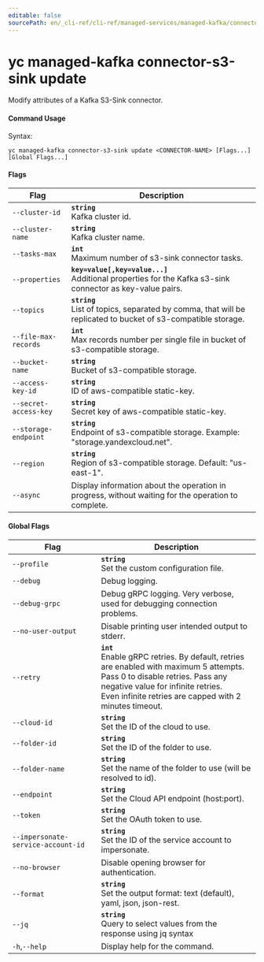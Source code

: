 ```yaml
---
editable: false
sourcePath: en/_cli-ref/cli-ref/managed-services/managed-kafka/connector-s3-sink/update.md
---
```


# yc managed-kafka connector-s3-sink update

Modify attributes of a Kafka S3-Sink connector.

#### Command Usage

Syntax: 

`yc managed-kafka connector-s3-sink update <CONNECTOR-NAME> [Flags...] [Global Flags...]`

#### Flags

| Flag | Description |
|----|----|
|`--cluster-id`|<b>`string`</b><br/>Kafka cluster id.|
|`--cluster-name`|<b>`string`</b><br/>Kafka cluster name.|
|`--tasks-max`|<b>`int`</b><br/>Maximum number of s3-sink connector tasks.|
|`--properties`|<b>`key=value[,key=value...]`</b><br/>Additional properties for the Kafka s3-sink connector as key-value pairs.|
|`--topics`|<b>`string`</b><br/>List of topics, separated by comma, that will be replicated to bucket of s3-compatible storage.|
|`--file-max-records`|<b>`int`</b><br/>Max records number per single file in bucket of s3-compatible storage.|
|`--bucket-name`|<b>`string`</b><br/>Bucket of s3-compatible storage.|
|`--access-key-id`|<b>`string`</b><br/>ID of aws-compatible static-key.|
|`--secret-access-key`|<b>`string`</b><br/>Secret key of aws-compatible static-key.|
|`--storage-endpoint`|<b>`string`</b><br/>Endpoint of s3-compatible storage. Example: "storage.yandexcloud.net".|
|`--region`|<b>`string`</b><br/>Region of s3-compatible storage. Default: "us-east-1".|
|`--async`|Display information about the operation in progress, without waiting for the operation to complete.|

#### Global Flags

| Flag | Description |
|----|----|
|`--profile`|<b>`string`</b><br/>Set the custom configuration file.|
|`--debug`|Debug logging.|
|`--debug-grpc`|Debug gRPC logging. Very verbose, used for debugging connection problems.|
|`--no-user-output`|Disable printing user intended output to stderr.|
|`--retry`|<b>`int`</b><br/>Enable gRPC retries. By default, retries are enabled with maximum 5 attempts.<br/>Pass 0 to disable retries. Pass any negative value for infinite retries.<br/>Even infinite retries are capped with 2 minutes timeout.|
|`--cloud-id`|<b>`string`</b><br/>Set the ID of the cloud to use.|
|`--folder-id`|<b>`string`</b><br/>Set the ID of the folder to use.|
|`--folder-name`|<b>`string`</b><br/>Set the name of the folder to use (will be resolved to id).|
|`--endpoint`|<b>`string`</b><br/>Set the Cloud API endpoint (host:port).|
|`--token`|<b>`string`</b><br/>Set the OAuth token to use.|
|`--impersonate-service-account-id`|<b>`string`</b><br/>Set the ID of the service account to impersonate.|
|`--no-browser`|Disable opening browser for authentication.|
|`--format`|<b>`string`</b><br/>Set the output format: text (default), yaml, json, json-rest.|
|`--jq`|<b>`string`</b><br/>Query to select values from the response using jq syntax|
|`-h`,`--help`|Display help for the command.|
